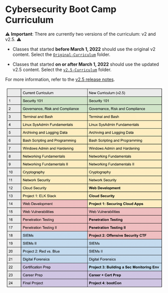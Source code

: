 # Cybersecurity Boot Camp Curriculum 

⚠️ **Important**: There are currently two versions of the curriculum: v2 and v2.5. ⚠️ 

* Classes that started **before March 1, 2022** should use the original v2 content. Select the [`Original-Curriculum`](Original-Curriculum) folder. 

* Classes that started **on or after March 1, 2022** should use the updated v2.5 content. Select the [`v2.5-Curriculum`](v2.5-Curriculum/) folder. 


For more information, refer to the [v2.5 release notes](https://docs.google.com/document/d/1FR52Cvq3M4Esev-feWZtXRwCTFYTNT6QG32hfqQTKT0).  

![A graph detailing the changes between the current and new curriculum.](/curriculum-changes.png)
